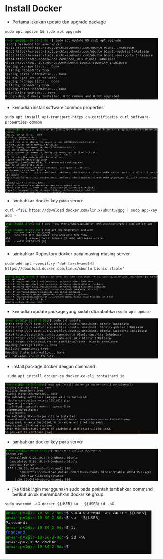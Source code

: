 # Install Docker

* Pertama lakukan update dan upgrade package

``sudo apt update && sudo apt upgrade``

![1](../assets/1.PNG)

* kemudian install software common properties

``sudo apt install apt-transport-https ca-certificates curl software-properties-common
``

![1](../assets/2.PNG)

* tambahkan docker key pada server

``curl -fsSL https://download.docker.com/linux/ubuntu/gpg | sudo apt-key add -
``

![1](../assets/3.PNG)

* tambahkan Repository docker pada masing-masing server

``sudo add-apt-repository "deb [arch=amd64] https://download.docker.com/linux/ubuntu bionic stable"
 ``

![1](../assets/4.PNG)

* kemudian update package yang sudah ditambahkan
`` sudo apt update ``

![1](../assets/5.PNG)

* install package docker dengan command 

`` sudo apt install docker-ce docker-ce-cli containerd.io``

![1](../assets/6.PNG)

* tambahkan docker key pada server

![1](../assets/7.PNG)

* jika tidak ingin menggunakn sudo pada perintah tambahkan command berikut untuk menambahkan docker ke group

``sudo usermod -aG docker ${USER}``
``su - ${USER}``
``id -nG``

![1](../assets/8.PNG)

